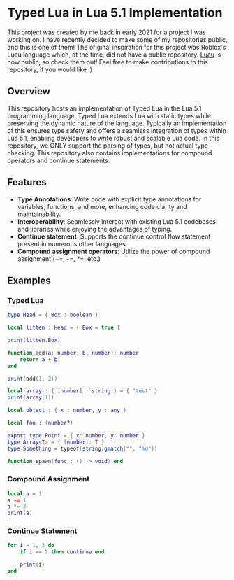 # Typed Lua in Lua 5.1 Implementation

This project was created by me back in early 2021 for a project I was working on. I have recently decided to make some of my repositories public, and this is one of them! The original inspiration for this project was Roblox's Luau language which, at the time, did not have a public repository. [Luau](https://github.com/luau-lang/luau) is now public, so check them out!
Feel free to make contributions to this repository, if you would like :)

## Overview

This repository hosts an implementation of Typed Lua in the Lua 5.1 programming language. Typed Lua extends Lua with static types while preserving the dynamic nature of the language. Typically an implementation of this ensures type safety and offers a seamless integration of types within Lua 5.1, enabling developers to write robust and scalable Lua code.
In this repository, we ONLY support the parsing of types, but not actual type checking. This repository also contains implementations for compound operators and continue statements.

## Features

- **Type Annotations**: Write code with explicit type annotations for variables, functions, and more, enhancing code clarity and maintainability.
- **Interoperability**: Seamlessly interact with existing Lua 5.1 codebases and libraries while enjoying the advantages of typing.
- **Continue statement**: Supports the continue control flow statement present in numerous other languages.
- **Compound assignment operators**: Utilize the power of compound assignment (+=, -=, *=, etc.)

## Examples

### Typed Lua
```lua
type Head = { Box : boolean }

local litten : Head = { Box = true }

print(litten.Box)

function add(a: number, b: number): number
    return a + b
end

print(add(1, 2))

local array : { [number] : string } = { "test" }
print(array[1])

local object : { x : number, y : any }

local foo : (number?)

export type Point = { x: number, y: number }
type Array<T> = { [number]: T }
type Something = typeof(string.gmatch("", "%d"))

function spawn(func : () -> void) end
```

### Compound Assignment
```lua
local a = 1
a += 1
a *= 2
print(a)
```

### Continue Statement
```lua
for i = 1, 3 do
    if i == 2 then continue end

    print(i)
end
```
